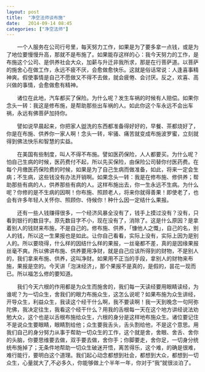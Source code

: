 ```yaml
---
layout: post
title:  "净空法师谈布施"
date:   2014-09-14 08:45
categories: ["净空法师"]
---
```

　　一个人服务在公司行号里，每天努力工作，如果是为了要多拿一点钱，或是为了地位要慢慢升高，那就不是布施了。如果能存这样的心：我今天努力的工作，是布施这个公司、是供养社会大众，加薪与升迁非我所求，那是在行菩萨道。以菩萨的施舍心在做工作，永远不疲不厌，会愈做愈快乐。这就是俗话常说：人逢喜事精神爽。假使事情是自己不愿做又不得不去做，就会疲倦、会讨厌。反之，欢喜、高兴做的事情，会愈做愈有精神。

　　诸位在此地，汽车都买了保险。为什么呢？发生车祸的时候有人赔偿。如果你念头一转：我这是修布施，是帮助那些出车祸的人。如此你这个车永远不会出车祸，永远有佛菩萨加持你。

　　譬如说早晨起来，你把家人盥洗的东西都准备得好好的，早餐、茶都烧好了，你是在布施、供养你一家人啊！念头一转，牢骚、痛苦就变成布施波罗蜜，立刻就得到佛法快乐和智慧的实益。

　　在美国有些制度，叫人不得不布施。譬如医药保险，人人都要买。为什么呢？怕自己生病的时候，医药费付不起，所以先买保险，由保险公司替你付医药费。在每个月缴医药保险费的时候，如果是为了自己生病而做准备，如此，将来一定会生病；不生病，这些钱没有办法开销啊。如果念头一转：我是在修布施、修供养；帮助那些有病的人，供养那些有病的人。这样布施出去，你一生永远不生病。为什么呢？你修的是不生病的因啊！你布施、照顾老人，将来你就得善果！即使老了，也会有许多年轻人关怀你、照顾你、侍候你！种什么因一定结什么果报。

　　还有一些人钱赚得很多，一个经济风暴全没有了，钱手上摸过没有？没有，只看到银行的数目字。原先数目字不小，现在没有了，消除了。这是什么原因？是拿着别人的钱财来布施，不是自己的。修布施、供养，「慷他人之慨」，自己的名，别人的钱，所以这一生果报也是如此。让你自己看看，实际上没有，实际上因为是别人的。所以要晓得，什么样的因结什么样的果报，一丝毫都不差，真的是因缘果报丝毫不爽。所以佛讲布施、供养要用净财，就是自己应该所得到的财物，不是别人的，我们拿来布施、供养，这叫净财。如果用不正当的手段，拿别人的财物来布施，果报是空的。今天讲「泡沫经济」，那个果报不是真的，是假的，昙花一现而已。所以福怎么修的要知道。

　　我们今天六根的作用都是为众生而施舍的，我们每一天读经要用眼睛读经，为谁呢？为一切众生，舍我们的眼力布施众生，这怎么说呢？如果布施为众生讲经，开导众生，利益众生，我读这个经干什么啊，我不要读啊！我一天到晚念一句阿弥陀佛，我决定往生，我看这个经干什么？用我的舌根每一天在这个地方讲经说法劝勉大众，这个也是以舌根布施给众生，六根的身分是这样地布施众生。诸位要记住不是说众生要眼睛，眼睛割给他；众生要我舌头，舌头割给他，不是这个意思。用我们自己的身分努力从事于帮助一切众生的工作，这个就是舍，舍眼、舍舌、舍你的头脑，你要思维要去做，双手要去做，舍你手；你脚要走，舍你足，一切身分统统布施掉了；无条件地帮助一切众生破迷开悟，离苦得乐，这个难，的确是很难，难行能行，要明白这个道理。我们起心动念都想到社会，都想到大众，都想到一切众生，心量就大了,不必多久，你能够做上个半年一年，你对于“我”就很淡泊了。
